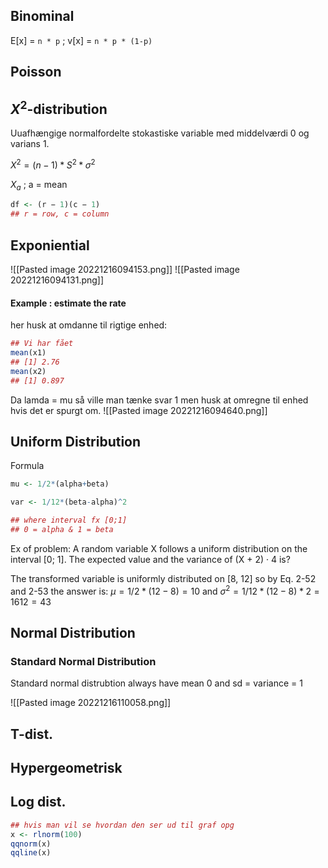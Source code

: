 
## Binominal

E[x] =  `n * p`  ;  v[x] = `n * p * (1-p)`

## Poisson

## $X^2$-distribution  
Uuafhængige normalfordelte stokastiske variable med middelværdi 0 og varians 1.

$X^2 = (n − 1)*S^2*σ^2$

$X_a$ ; a = mean

```R
df <- (r − 1)(c − 1)
## r = row, c = column
```

## Exponiential

![[Pasted image 20221216094153.png]]
![[Pasted image 20221216094131.png]]
#### Example : estimate the rate
her husk at omdanne til rigtige enhed:
```R
## Vi har fået
mean(x1) 
## [1] 2.76 
mean(x2) 
## [1] 0.897
```

Da lamda = mu så ville man tænke svar 1 men husk at omregne til enhed hvis det er spurgt om.
![[Pasted image 20221216094640.png]]





## Uniform Distribution

Formula
```R
mu <- 1/2*(alpha+beta)

var <- 1/12*(beta-alpha)^2

## where interval fx [0;1] 
## 0 = alpha & 1 = beta
```

Ex of problem:
A random variable X follows a uniform distribution on the interval [0; 1]. The expected value and the variance of (X + 2) · 4 is?

The transformed variable is uniformly distributed on [8, 12] so by Eq. 2-52 and 2-53 the answer is: $µ = 1/2*(12 − 8) = 10$ and $σ^2 = 1/12*(12 − 8)*2 = 16 12 = 4 3$



## Normal Distribution

### Standard Normal Distribution

Standard normal distrubtion always have mean 0 and sd = variance = 1

![[Pasted image 20221216110058.png]]

## T-dist.

## Hypergeometrisk 

## Log dist.

```R
## hvis man vil se hvordan den ser ud til graf opg
x <- rlnorm(100) 
qqnorm(x) 
qqline(x)

```

